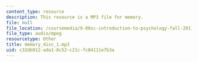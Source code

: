 ```yaml
---
content_type: resource
description: This resource is a MP3 file for memory.
file: null
file_location: /coursemedia/9-00sc-introduction-to-psychology-fall-2011/c32db912ada18c52c21cfc84111e7b3a_memory_disc_1.mp3
file_type: audio/mpeg
resourcetype: Other
title: memory_disc_1.mp3
uid: c32db912-ada1-8c52-c21c-fc84111e7b3a
---
```

